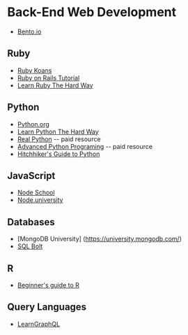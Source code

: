 # Back-End Web Development

* [Bento.io](https://bento.io/)

## Ruby
* [Ruby Koans](http://github.com/edgecase/ruby_koans)
* [Ruby on Rails Tutorial](https://www.railstutorial.org/book)
* [Learn Ruby The Hard Way](http://learnrubythehardway.org/book)

## Python
* [Python.org](https://www.python.org/)
* [Learn Python The Hard Way](https://learnpythonthehardway.org/book/)
* [Real Python](https://realpython.com/) -- paid resource
* [Advanced Python Programing](https://rmotr.com/advanced-python-programming) -- paid resource
* [Hitchhiker's Guide to Python](http://docs.python-guide.org/en/latest/)

## JavaScript
* [Node School](http://nodeschool.io/)
* [Node.university](http://node.university/courses)

## Databases
* [MongoDB University] (https://university.mongodb.com/)
* [SQL Bolt](https://sqlbolt.com/)

## R
* [Beginner's guide to R](http://core0.staticworld.net/assets/2015/02/20/r4beginners_v3.pdf)

## Query Languages
* [LearnGraphQL](https://learngraphql.com/)
